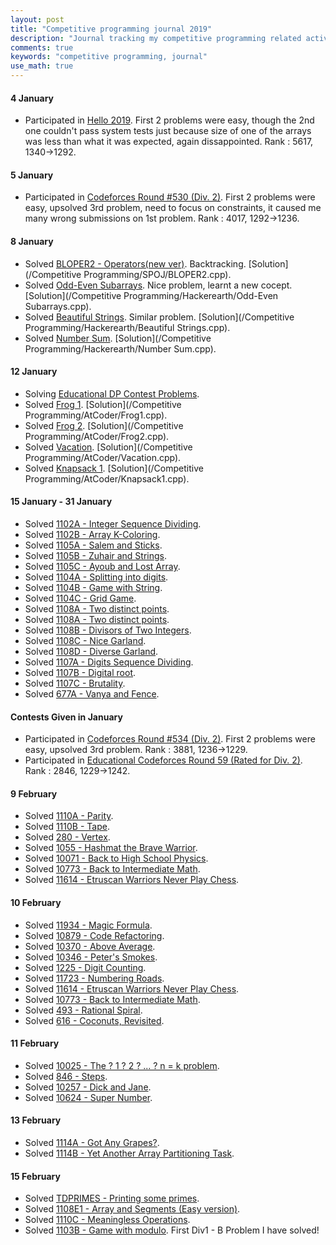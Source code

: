 ```yaml
---
layout: post
title: "Competitive programming journal 2019"
description: "Journal tracking my competitive programming related activities in 2019"
comments: true
keywords: "competitive programming, journal"
use_math: true
---
```


#### 4 January
* Participated in [Hello 2019](https://codeforces.com/contest/1097). First 2 problems were easy, though the 2nd one couldn't pass system tests just because size of one of the arrays was less than what it was expected, again dissappointed. Rank : 5617, 1340->1292.

#### 5 January
* Participated in [Codeforces Round #530 (Div. 2)](https://codeforces.com/contest/1099). First 2 problems were easy, upsolved 3rd problem, need to focus on constraints, it caused me many wrong submissions on 1st problem. Rank : 4017, 1292->1236.

#### 8 January
* Solved [BLOPER2 - Operators(new ver)](https://www.spoj.com/problems/BLOPER2/). Backtracking. [Solution](/Competitive Programming/SPOJ/BLOPER2.cpp).
* Solved [Odd-Even Subarrays](https://www.hackerearth.com/practice/algorithms/dynamic-programming/introduction-to-dynamic-programming-1/practice-problems/algorithm/odd-even-subarrays-72ad69db/). Nice problem, learnt a new cocept. [Solution](/Competitive Programming/Hackerearth/Odd-Even Subarrays.cpp).
* Solved [Beautiful Strings](https://www.hackerearth.com/practice/algorithms/sorting/quick-sort/practice-problems/algorithm/beautiful-strings-10/description/). Similar problem. [Solution](/Competitive Programming/Hackerearth/Beautiful Strings.cpp).
* Solved [Number Sum](https://www.hackerearth.com/practice/algorithms/dynamic-programming/introduction-to-dynamic-programming-1/practice-problems/algorithm/abcd-26-81bc0a09/). [Solution](/Competitive Programming/Hackerearth/Number Sum.cpp).

#### 12 January
* Solving [Educational DP Contest Problems](https://atcoder.jp/contests/dp/tasks). 
* Solved [Frog 1](https://atcoder.jp/contests/dp/tasks/dp_a). [Solution](/Competitive Programming/AtCoder/Frog1.cpp).
* Solved [Frog 2](https://atcoder.jp/contests/dp/tasks/dp_b). [Solution](/Competitive Programming/AtCoder/Frog2.cpp).
* Solved [Vacation](https://atcoder.jp/contests/dp/tasks/dp_c). [Solution](/Competitive Programming/AtCoder/Vacation.cpp).
* Solved [Knapsack 1](https://atcoder.jp/contests/dp/tasks/dp_d). [Solution](/Competitive Programming/AtCoder/Knapsack1.cpp).

#### 15 January - 31 January
* Solved [1102A - Integer Sequence Dividing](https://codeforces.com/problemset/problem/1102/A).
* Solved [1102B - Array K-Coloring](https://codeforces.com/contest/1102/problem/B).
* Solved [1105A - Salem and Sticks](https://codeforces.com/contest/1105/problem/A).
* Solved [1105B - Zuhair and Strings](https://codeforces.com/contest/1105/problem/B).
* Solved [1105C - Ayoub and Lost Array](https://codeforces.com/contest/1105/problem/C).
* Solved [1104A - Splitting into digits](https://codeforces.com/contest/1104/problem/A).
* Solved [1104B - Game with String](https://codeforces.com/contest/1104/problem/B).
* Solved [1104C - Grid Game](https://codeforces.com/contest/1104/problem/C).
* Solved [1108A - Two distinct points](https://codeforces.com/contest/1108/problem/A).
* Solved [1108A - Two distinct points](https://codeforces.com/contest/1108/problem/A).
* Solved [1108B - Divisors of Two Integers](https://codeforces.com/contest/1108/problem/B).
* Solved [1108C - Nice Garland](https://codeforces.com/contest/1108/problem/C).
* Solved [1108D - Diverse Garland](https://codeforces.com/contest/1108/problem/D).
* Solved [1107A - Digits Sequence Dividing](https://codeforces.com/contest/1107/problem/A).
* Solved [1107B - Digital root](https://codeforces.com/contest/1107/problem/B).
* Solved [1107C - Brutality](https://codeforces.com/contest/1107/problem/C).
* Solved [677A - Vanya and Fence](https://codeforces.com/contest/677/problem/A).

#### Contests Given in January
* Participated in [Codeforces Round #534 (Div. 2)](https://codeforces.com/contest/1104/standings/participant/22517205#p22517205). First 2 problems were easy, upsolved 3rd problem. Rank : 3881, 1236->1229.
* Participated in [Educational Codeforces Round 59 (Rated for Div. 2)](https://codeforces.com/contest/1107/standings/participant/22627700#p22627700). Rank : 2846, 1229->1242.

#### 9 February
* Solved [1110A - Parity](https://codeforces.com/contest/1110/problem/A).
* Solved [1110B - Tape](https://codeforces.com/contest/1110/problem/B).
* Solved [280 - Vertex](https://uva.onlinejudge.org/index.php?option=onlinejudge&page=show_problem&problem=216).
* Solved [1055 - Hashmat the Brave Warrior](https://uva.onlinejudge.org/index.php?option=com_onlinejudge&Itemid=8&page=show_problem&problem=996).
* Solved [10071 - Back to High School Physics](https://uva.onlinejudge.org/index.php?option=com_onlinejudge&Itemid=8&page=show_problem&problem=1012).
* Solved [10773 - Back to Intermediate Math](https://uva.onlinejudge.org/index.php?option=onlinejudge&page=show_problem&problem=1714).
* Solved [11614 - Etruscan Warriors Never Play Chess](https://uva.onlinejudge.org/index.php?option=com_onlinejudge&Itemid=8&page=show_problem&problem=2661).

#### 10 February
* Solved [11934 - Magic Formula](https://uva.onlinejudge.org/index.php?option=com_onlinejudge&Itemid=8&page=show_problem&category=&problem=3085&mosmsg=Submission+received+with+ID+22770317).
* Solved [10879 - Code Refactoring](https://uva.onlinejudge.org/index.php?option=com_onlinejudge&Itemid=8&page=show_problem&category=&problem=1820&mosmsg=Submission+received+with+ID+22770240).
* Solved [10370 - Above Average](https://uva.onlinejudge.org/index.php?option=onlinejudge&page=show_problem&problem=1311).
* Solved [10346 - Peter's Smokes](https://uva.onlinejudge.org/index.php?option=com_onlinejudge&Itemid=8&page=show_problem&problem=1287).
* Solved [1225 - Digit Counting](https://uva.onlinejudge.org/index.php?option=com_onlinejudge&Itemid=8&page=show_problem&problem=3666).
* Solved [11723 - Numbering Roads](https://uva.onlinejudge.org/index.php?option=com_onlinejudge&Itemid=8&page=show_problem&problem=2823).
* Solved [11614 - Etruscan Warriors Never Play Chess](https://uva.onlinejudge.org/index.php?option=com_onlinejudge&Itemid=8&page=show_problem&problem=2661).
* Solved [10773 - Back to Intermediate Math](https://uva.onlinejudge.org/index.php?option=onlinejudge&page=show_problem&problem=1714).
* Solved [493 - Rational Spiral](https://uva.onlinejudge.org/index.php?option=onlinejudge&page=show_problem&problem=434).
* Solved [616 - Coconuts, Revisited](https://uva.onlinejudge.org/index.php?option=onlinejudge&page=show_problem&problem=557).

#### 11 February
* Solved [10025 - The ? 1 ? 2 ? ... ? n = k problem](https://uva.onlinejudge.org/index.php?option=com_onlinejudge&Itemid=8&page=show_problem&problem=966).
* Solved [846 - Steps](https://uva.onlinejudge.org/index.php?option=com_onlinejudge&Itemid=8&page=show_problem&problem=787).
* Solved [10257 - Dick and Jane](https://uva.onlinejudge.org/index.php?option=com_onlinejudge&Itemid=8&category=14&page=show_problem&problem=1198).
* Solved [10624 - Super Number](https://uva.onlinejudge.org/index.php?option=com_onlinejudge&Itemid=8&page=show_problem&problem=1565).

#### 13 February
* Solved [1114A - Got Any Grapes?](https://codeforces.com/contest/1114/problem/A).
* Solved [1114B - Yet Another Array Partitioning Task](https://codeforces.com/contest/1114/problem/B).

#### 15 February
* Solved [TDPRIMES - Printing some primes](https://www.spoj.com/problems/TDPRIMES/).
* Solved [1108E1 - Array and Segments (Easy version)](https://codeforces.com/problemset/problem/1108/E1).
* Solved [1110C - Meaningless Operations](https://codeforces.com/problemset/problem/1110/C).
* Solved [1103B - Game with modulo](https://codeforces.com/problemset/problem/1103/B). First Div1 - B Problem I have solved!
